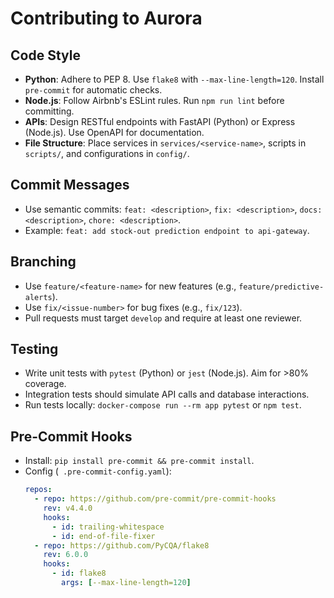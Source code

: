 # Contributing to Aurora

## Code Style
- **Python**: Adhere to PEP 8. Use `flake8` with `--max-line-length=120`. Install `pre-commit` for automatic checks.
- **Node.js**: Follow Airbnb's ESLint rules. Run `npm run lint` before committing.
- **APIs**: Design RESTful endpoints with FastAPI (Python) or Express (Node.js). Use OpenAPI for documentation.
- **File Structure**: Place services in `services/<service-name>`, scripts in `scripts/`, and configurations in `config/`.

## Commit Messages
- Use semantic commits: `feat: <description>`, `fix: <description>`, `docs: <description>`, `chore: <description>`.
- Example: `feat: add stock-out prediction endpoint to api-gateway`.

## Branching
- Use `feature/<feature-name>` for new features (e.g., `feature/predictive-alerts`).
- Use `fix/<issue-number>` for bug fixes (e.g., `fix/123`).
- Pull requests must target `develop` and require at least one reviewer.

## Testing
- Write unit tests with `pytest` (Python) or `jest` (Node.js). Aim for >80% coverage.
- Integration tests should simulate API calls and database interactions.
- Run tests locally: `docker-compose run --rm app pytest` or `npm test`.

## Pre-Commit Hooks
- Install: `pip install pre-commit && pre-commit install`.
- Config (` .pre-commit-config.yaml`):
  ```yaml
  repos:
    - repo: https://github.com/pre-commit/pre-commit-hooks
      rev: v4.4.0
      hooks:
        - id: trailing-whitespace
        - id: end-of-file-fixer
    - repo: https://github.com/PyCQA/flake8
      rev: 6.0.0
      hooks:
        - id: flake8
          args: [--max-line-length=120]